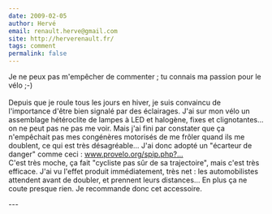```yaml
---
date: 2009-02-05
author: Hervé
email: renault.herve@gmail.com
site: http://herverenault.fr/
tags: comment
permalink: false
---
```


<p>Je ne peux pas m'empêcher de commenter ; tu connais ma passion pour le vélo ;-)<br />
<br />
Depuis que je roule tous les jours en hiver, je suis convaincu de l'importance d'être bien signalé par des éclairages. J'ai sur mon vélo un assemblage hétéroclite de lampes à LED et halogène, fixes et clignotantes... on ne peut pas ne pas me voir. Mais j'ai fini par constater que ça n'empêchait pas mes congénères motorisés de me frôler quand ils me doublent, ce qui est très désagréable... J'ai donc adopté un "écarteur de danger" comme ceci : <a href="http://www.provelo.org/spip.php?article922" title="http://www.provelo.org/spip.php?article922" rel="nofollow">www.provelo.org/spip.php?...</a><br />
C'est très moche, ça fait "cycliste pas sûr de sa trajectoire", mais c'est très efficace. J'ai vu l'effet produit immédiatement, très net : les automobilistes attendent avant de doubler, et prennent leurs distances... En plus ça ne coute presque rien. Je recommande donc cet accessoire.</p>
---